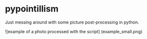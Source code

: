 # pypointillism

Just messing around with some picture post-processing in python.

![example of a photo processed with the script] (example_small.png)
